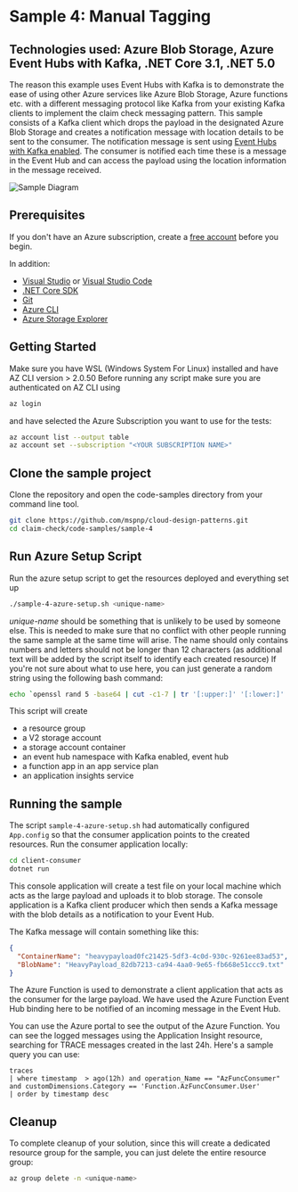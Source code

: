 # Sample 4: Manual Tagging

## Technologies used: Azure Blob Storage, Azure Event Hubs with Kafka, .NET Core 3.1, .NET 5.0

The reason this example uses Event Hubs with Kafka is to demonstrate the ease of using other Azure services like Azure Blob Storage, Azure functions etc. with a different messaging protocol like Kafka from your existing Kafka clients to implement the claim check messaging pattern. This sample consists of a Kafka client which drops the payload in the designated Azure Blob Storage and creates a notification message with location details to be sent to the consumer. The notification message is sent using [Event Hubs with Kafka enabled](https://docs.microsoft.com/azure/event-hubs/event-hubs-create-kafka-enabled). The consumer is notified each time these is a message in the Event Hub and can access the payload using the location information in the message received.

![Sample Diagram](images/Sample-4-diagram.jpg)

## Prerequisites

If you don't have an Azure subscription, create a [free account](https://azure.microsoft.com/free/?ref=microsoft.com&utm_source=microsoft.com&utm_medium=docs&utm_campaign=visualstudio) before you begin.

In addition:

* [Visual Studio](https://visualstudio.microsoft.com/downloads/) or [Visual Studio Code](https://code.visualstudio.com/)
* [.NET Core SDK](https://dotnet.microsoft.com/download)
* [Git](https://www.git-scm.com/downloads)
* [Azure CLI](https://docs.microsoft.com/cli/azure/install-azure-cli)
* [Azure Storage Explorer](https://azure.microsoft.com/features/storage-explorer/)

## Getting Started

Make sure you have WSL (Windows System For Linux) installed and have AZ CLI version > 2.0.50
Before running any script make sure you are authenticated on AZ CLI using

```bash
az login
```

and have selected the Azure Subscription you want to use for the tests:

```bash
az account list --output table
az account set --subscription "<YOUR SUBSCRIPTION NAME>"
```

## Clone the sample project

Clone the repository and open the code-samples directory from your command line tool.

```bash
git clone https://github.com/mspnp/cloud-design-patterns.git
cd claim-check/code-samples/sample-4
```

## Run Azure Setup Script

Run the azure setup script to get the resources deployed and everything set up

```bash
./sample-4-azure-setup.sh <unique-name>
```

_unique-name_ should be something that is unlikely to be used by someone else. This is needed to make sure that no conflict with other people running the same sample at the same time will arise. The name should only contains numbers and letters should not be longer than 12 characters (as additional text will be added by the script itself to identify each created resource) If you're not sure about what to use here, you can just generate a random string using the following bash command:

```bash
echo `openssl rand 5 -base64 | cut -c1-7 | tr '[:upper:]' '[:lower:]' | tr -cd '[[:alnum:]]._-'`
```

This script will create

* a resource group
* a V2 storage account
* a storage account container
* an event hub namespace with Kafka enabled, event hub
* a function app in an app service plan
* an application insights service

## Running the sample

The script `sample-4-azure-setup.sh` had automatically configured `App.config` so that the consumer application points to the created resources. Run the consumer application locally:

```bash
cd client-consumer
dotnet run
```

This console application will create a test file on your local machine which acts as the large payload and uploads it to blob storage. The console application is a Kafka client producer which then sends a Kafka message with the blob details as a notification to your Event Hub.

The Kafka message will contain something like this:

```json
{
  "ContainerName": "heavypayload0fc21425-5df3-4c0d-930c-9261ee83ad53",
  "BlobName": "HeavyPayload_82db7213-ca94-4aa0-9e65-fb668e51ccc9.txt"
}
```

The Azure Function is used to demonstrate a client application that acts as the consumer  for the large payload. We have used the Azure Function Event Hub binding here to be notified of an incoming message in the Event Hub.

You can use the Azure portal to see the output of the Azure Function. You can see the logged messages using the Application Insight resource, searching for TRACE messages created in the last 24h. Here's a sample query you can use:

```
traces
| where timestamp  > ago(12h) and operation_Name == "AzFuncConsumer" and customDimensions.Category == 'Function.AzFuncConsumer.User'
| order by timestamp desc
```

## Cleanup

To complete cleanup of your solution, since this will create a dedicated resource group for the sample, you can just delete the entire resource group:

```bash
az group delete -n <unique-name>
```
